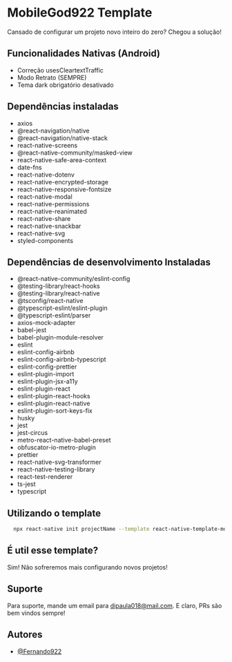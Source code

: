 # MobileGod922 Template

Cansado de configurar um projeto novo inteiro do zero? Chegou a solução!

## Funcionalidades Nativas (Android)

- Correção usesCleartextTraffic
- Modo Retrato (SEMPRE)
- Tema dark obrigatório desativado

## Dependências instaladas

- axios
- @react-navigation/native
- @react-navigation/native-stack
- react-native-screens
- @react-native-community/masked-view
- react-native-safe-area-context
- date-fns
- react-native-dotenv
- react-native-encrypted-storage
- react-native-responsive-fontsize
- react-native-modal
- react-native-permissions
- react-native-reanimated
- react-native-share
- react-native-snackbar
- react-native-svg
- styled-components

## Dependências de desenvolvimento Instaladas

- @react-native-community/eslint-config
- @testing-library/react-hooks
- @testing-library/react-native
- @tsconfig/react-native
- @typescript-eslint/eslint-plugin
- @typescript-eslint/parser
- axios-mock-adapter
- babel-jest
- babel-plugin-module-resolver
- eslint
- eslint-config-airbnb
- eslint-config-airbnb-typescript
- eslint-config-prettier
- eslint-plugin-import
- eslint-plugin-jsx-a11y
- eslint-plugin-react
- eslint-plugin-react-hooks
- eslint-plugin-react-native
- eslint-plugin-sort-keys-fix
- husky
- jest
- jest-circus
- metro-react-native-babel-preset
- obfuscator-io-metro-plugin
- prettier
- react-native-svg-transformer
- react-native-testing-library
- react-test-renderer
- ts-jest
- typescript

## Utilizando o template

```bash
  npx react-native init projectName --template react-native-template-mobilegod922
```

## É util esse template?

Sim! Não sofreremos mais configurando novos projetos!

## Suporte

Para suporte, mande um email para dipaula018@mail.com. E claro, PRs são bem vindos sempre!

## Autores

- [@Fernando922](https://github.com/Fernando922)

